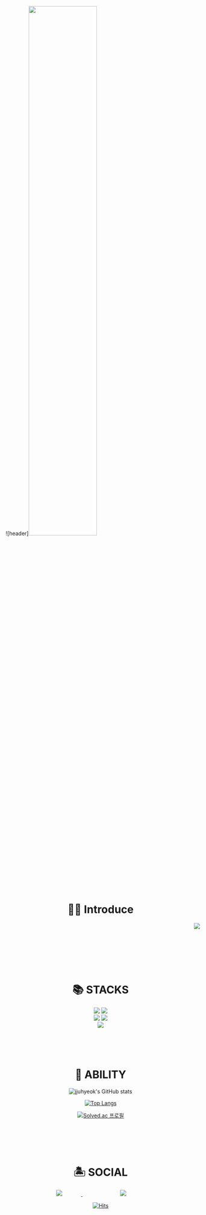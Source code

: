 ![header]<img width="60%" src="https://github.com/jjuhyeok/jjuhyeok/assets/49608953/8781eab9-b7ce-4e8d-ae52-948cbba1351c"/>

<div align=center><h1>🤷‍♂️ Introduce</h1>

<a href="https://tidal-art-f46.notion.site/61aa385913af4d6595761e38b46fd2be/">
    <img 
        src="http://img.shields.io/badge/-*CLICK HERE*-FFA1E4?style=for-the-badge&logo=*CLICK HERE*&link=https://tidal-art-f46.notion.site/61aa385913af4d6595761e38b46fd2be/"
        style="height : auto; margin-left : 500px; margin-right : 500px;"/>
</a>
  <br>
  <br>
      <br>
  <br>
      <br>
  <br>
  <br>
</div>
<div align=center><h1>📚 STACKS</h1></div>

<div align=center>
  <img src="https://img.shields.io/badge/c-9A3DC8?style=for-the-badge&logo=c&logoColor=black">
  <img src="https://img.shields.io/badge/python-F7DF1E?style=for-the-badge&logo=python&logoColor=blue"> 
  <br>
  <img src="https://img.shields.io/badge/Kaggle-F5F5F5?style=for-the-badge&logo=kaggle&logoColor=aqua&fontColor=00FFFF"> 
  <img src="https://img.shields.io/badge/html-E34F26?style=for-the-badge&logo=html5&logoColor=white"> 

  <br>
  
  
  
  <img src="https://img.shields.io/badge/github-181717?style=for-the-badge&logo=github&logoColor=white">
  <br>
</div>
<br><br><br><br>
<div align=center><h1>🥇 ABILITY</h1>


![jjuhyeok's GitHub stats](https://github-readme-stats.vercel.app/api?username=jjuhyeok&theme=chartreuse-dark)
<!--![Top Langs](https://github-readme-stats.vercel.app/api/top-langs/?username=jjuhyeok)-->

[![Top Langs](https://github-readme-stats.vercel.app/api/top-langs/?username=jjuhyeok&layout=compact&theme=chartreuse-dark)](https://github.com/jjuhyeok/github-readme-stats&theme=chartreuse-dark)

[![Solved.ac
프로필](http://mazassumnida.wtf/api/v2/generate_badge?boj=wngur0313)](https://solved.ac/백준아이디)
</div>
<br><br><br><br>
 
<div align=center><h1>🏝️ SOCIAL</h1>


<a href="https://jjjuhyeok.tistory.com/">
    <img 
        src="http://img.shields.io/badge/-Tech%20Blog-655ced?style=flat&logo=tistory&link=https://jjjuhyeok.tistory.com/"
        style="height : auto; margin-left : 50px; margin-right : 50px;"/>
</a>

<a href="https://www.instagram.com/jjjuhyeok/">
    <img 
        src="http://img.shields.io/badge/-Instagram-FFA1E4?style=flat&logo=Instagram&link=https://www.instagram.com/jjjuhyeok/"
        style="height : auto; margin-left : 100px; margin-right : 100px;"/>
</a>


[![Hits](https://hits.seeyoufarm.com/api/count/incr/badge.svg?url=https%3A%2F%2Fgithub.com%2Fjjuhyeok&count_bg=%233EDE4B&title_bg=%23272121&icon=&icon_color=%23E7E7E7&title=hits&edge_flat=false)](https://hits.seeyoufarm.com)



</div>
